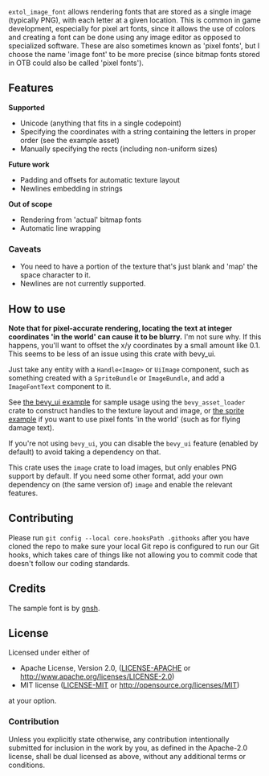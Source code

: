 `extol_image_font` allows rendering fonts that are stored as a single image (typically PNG), with each letter at a given location. This is common in game development, especially for pixel art fonts, since it allows the use of colors and creating a font can be done using any image editor as opposed to specialized software. These are also sometimes known as 'pixel fonts', but I choose the name 'image font' to be more precise (since bitmap fonts stored in OTB could also be called 'pixel fonts').

## Features

**Supported**

-   Unicode (anything that fits in a single codepoint)
-   Specifying the coordinates with a string containing the letters in proper order (see the example asset)
-   Manually specifying the rects (including non-uniform sizes)

**Future work**

-   Padding and offsets for automatic texture layout
-   Newlines embedding in strings

**Out of scope**

-   Rendering from 'actual' bitmap fonts
-   Automatic line wrapping

### Caveats

-   You need to have a portion of the texture that's just blank and 'map' the space character to it.
-   Newlines are not currently supported.

## How to use

**Note that for pixel-accurate rendering, locating the text at integer coordinates 'in the world' can cause it to be blurry.** I'm not sure why. If this happens, you'll want to offset the x/y coordinates by a small amount like 0.1. This seems to be less of an issue using this crate with bevy_ui.

Just take any entity with a `Handle<Image>` or `UiImage` component, such as something created with a `SpriteBundle` or `ImageBundle`, and add a `ImageFontText` component to it.

See [the bevy_ui example] for sample usage using the `bevy_asset_loader` crate to construct handles to the texture layout and image, or [the sprite example] if you want to use pixel fonts 'in the world' (such as for flying damage text).

[the sprite example]: https://github.com/deifactor/extol_image_font/blob/main/examples/sprite.rs
[the bevy_ui example]: https://github.com/deifactor/extol_image_font/blob/main/examples/bevy_ui.rs

If you're not using `bevy_ui`, you can disable the `bevy_ui` feature (enabled by default) to avoid taking a dependency on that.

This crate uses the `image` crate to load images, but only enables PNG support by default. If you need some other format, add your own dependency on (the same version of) `image` and enable the relevant features.

## Contributing

Please run `git config --local core.hooksPath .githooks` after you have cloned the repo to make sure your local Git repo is configured to run our Git hooks, which takes care of things like not allowing you to commit code that doesn't follow our coding standards.

## Credits

The sample font is by [gnsh](https://opengameart.org/content/bitmap-font-0).

## License

Licensed under either of

-   Apache License, Version 2.0, ([LICENSE-APACHE](LICENSE-APACHE) or <http://www.apache.org/licenses/LICENSE-2.0>)
-   MIT license ([LICENSE-MIT](LICENSE-MIT) or <http://opensource.org/licenses/MIT>)

at your option.

### Contribution

Unless you explicitly state otherwise, any contribution intentionally submitted
for inclusion in the work by you, as defined in the Apache-2.0 license, shall be
dual licensed as above, without any additional terms or conditions.
